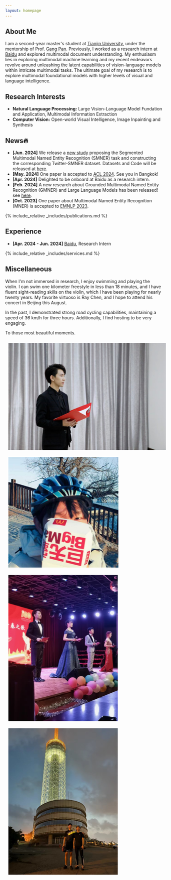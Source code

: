 ```yaml
---
layout: homepage
---
```


## About Me

I am a second-year master's student at [Tianjin University](https://www.tju.edu.cn/english/index.htm), under the mentorship of Prof. [Gang Pan](https://gpantju.github.io/index/). Previously, I worked as a research intern at [Baidu](https://www.paddlepaddle.org.cn/en) and explored multimodal document understanding. My enthusiasm lies in exploring multimodal machine learning and my recent endeavors revolve around unleashing the latent capabilities of vision-language models within intricate multimodal tasks. The ultimate goal of my research is to explore multimodal foundational models with higher levels of visual and language intelligence.



## Research Interests

- **Natural Language Processing:** Large Vision-Language Model Fundation and Application, Multimodal Information Extraction
- **Computer Vision:** Open-world Visual Intelligence, Image Inpainting and Synthesis

## News🔥

- **[Jun. 2024]** We release a [new study](https://arxiv.org/abs/2406.07268) proposing the Segmented Multimodal Named Entity Recognition (SMNER) task and constructing the corresponding Twitter-SMNER dataset. Datasets and Code will be released at [here](https://github.com/JinYuanLi0012/RiVEG).
- **[May. 2024]** One paper is accepted to [ACL 2024](https://2024.aclweb.org/). See you in Bangkok!
- **[Apr. 2024]** Delighted to be onboard at Baidu as a research intern.
- **[Feb. 2024]** A new research about Grounded Multimodal Named Entity Recognition (GMNER) and Large Language Models has been released! see [here](https://arxiv.org/abs/2402.09989).
- **[Oct. 2023]** One paper about Multimodal Named Entity Recognition (MNER) is accepted to [EMNLP 2023](https://2023.emnlp.org/).

{% include_relative _includes/publications.md %}

## Experience

- **[Apr. 2024 - Jun. 2024]** [Baidu](https://www.paddlepaddle.org.cn/en), Research Intern


{% include_relative _includes/services.md %}

## Miscellaneous
When I'm not immersed in research, I enjoy swimming and playing the violin. I can swim one kilometer freestyle in less than 18 minutes, and I have fluent sight-reading skills on the violin, which I have been playing for nearly twenty years. My favorite virtuoso is Ray Chen, and I hope to attend his concert in Beijing this August.

In the past, I demonstrated strong road cycling capabilities, maintaining a speed of 36 km/h for three hours. Additionally, I find hosting to be very engaging.

To those most beautiful moments.
<div class="photos">
  <img src="/assets/img/LJY_1.jpg" alt="Description of Photo 1" style="width:519px; margin:10px;">
  <img src="/assets/img/LJY_6.jpg" alt="Description of Photo 3" style="width:352px; margin:10px;">
  <img src="/assets/img/LJY_5.jpg" alt="Description of Photo 3" style="width:350px; margin:10px;">
  <img src="/assets/img/LJY_3.jpg" alt="Description of Photo 3" style="width:350px; margin:10px;">
</div>
</div>

